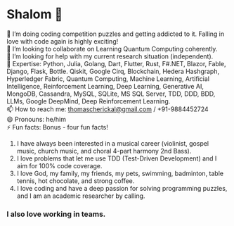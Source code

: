 # Shalom 👋
🌱 I’m doing coding competition puzzles and getting addicted to it. Falling in love with code again is highly exciting! <br>
👯 I’m looking to collaborate on Learning Quantum Computing coherently. <br>
🤔 I’m looking for help with my current research situation (independent).<br>
💬 Expertise: Python, Julia, Golang, Dart, Flutter, Rust, F#.NET, Blazor, Fable, Django, Flask, Bottle. Qiskit, Google Cirq, Blockchain, Hedera Hashgraph, Hyperledger Fabric, Quantum Computing, Machine Learning, Artificial Intelligence, Reinforcement Learning, Deep Learning, Generative AI, MongoDB, Cassandra, MySQL, SQLite, MS SQL Server, TDD, DDD, BDD, LLMs, Google DeepMind, Deep Reinforcement Learning. <br>
📫 How to reach me: thomascherickal@gmail.com / +91-9884452724 <br>
😄 Pronouns: he/him <br>
⚡  Fun facts: Bonus - four fun facts! <br>
1) I have always been interested in a musical career (violinist, gospel music, church music, and choral 4-part harmony 2nd Bass). <br> 
2) I love problems that let me use TDD (Test-Driven Development) and I aim for 100% code coverage. <br>
3) I love God, my family, my friends, my pets, swimming, badminton, table tennis, hot chocolate, and strong coffee. <br>
4) I love coding and have a deep passion for solving programming puzzles, and I am an academic researcher by calling. <br>
### I also love working in teams.<br>


